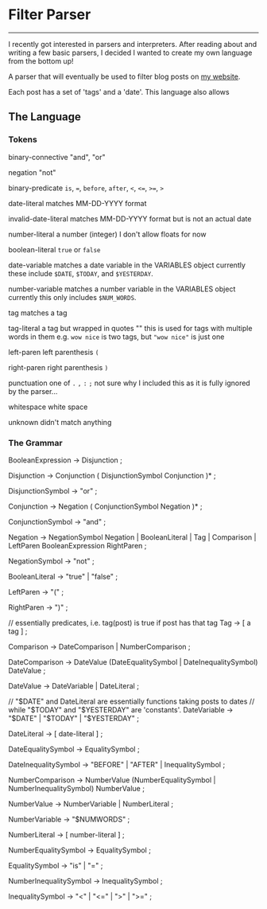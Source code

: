 # Filter Parser
---
I recently got interested in parsers and interpreters. After reading about and
writing a few basic parsers, I decided I wanted to create my own language from
the bottom up!

A parser that will eventually be used to filter blog posts on
[my website](https://verychill.biz).

Each post has a set of 'tags' and a 'date'. This language also allows 

## The Language
### Tokens
binary-connective
    "and", "or"

negation
    "not"

binary-predicate
    `is`, `=`, `before`, `after`, `<`, `<=`, `>=`, `>`

date-literal
    matches MM-DD-YYYY format

invalid-date-literal
    matches MM-DD-YYYY format but is not an actual date

number-literal
    a number (integer)
    I don't allow floats for now

boolean-literal
    `true` or `false`

date-variable
    matches a date variable in the VARIABLES object
    currently these include `$DATE`, `$TODAY`, and `$YESTERDAY`.

number-variable
    matches a number variable in the VARIABLES object
    currently this only includes `$NUM_WORDS`.

tag
    matches a tag

tag-literal
    a tag but wrapped in quotes ""
    this is used for tags with multiple words in them
    e.g. `wow nice` is two tags, but `"wow nice"` is just one

left-paren
    left parenthesis `(`

right-paren
    right parenthesis `)`

punctuation
    one of `.` `,` `:` `;`
    not sure why I included this as it is fully ignored by the parser...

whitespace
    white space

unknown
    didn't match anything


### The Grammar
BooleanExpression      -> Disjunction ;

Disjunction            -> Conjunction ( DisjunctionSymbol Conjunction )* ;

DisjunctionSymbol      -> "or" ;

Conjunction            -> Negation ( ConjunctionSymbol Negation )* ;

ConjunctionSymbol      -> "and" ;

Negation               -> NegationSymbol Negation
                        | BooleanLiteral
                        | Tag
                        | Comparison
                        | LeftParen BooleanExpression RightParen ;

NegationSymbol         -> "not" ;

BooleanLiteral         -> "true"
                        | "false" ;

LeftParen              -> "(" ;

RightParen             -> ")" ;

// essentially predicates, i.e. tag(post) is true if post has that tag
Tag                    -> [ a tag ] ;

Comparison             -> DateComparison
                        | NumberComparison ;

DateComparison         -> DateValue (DateEqualitySymbol | DateInequalitySymbol) DateValue ;

DateValue              -> DateVariable
                        | DateLiteral ;

// "$DATE" and DateLiteral are essentially functions taking posts to dates
// while "$TODAY" and "$YESTERDAY" are 'constants'.
DateVariable           -> "$DATE"
                        | "$TODAY"
                        | "$YESTERDAY" ;

DateLiteral            -> [ date-literal ] ;

DateEqualitySymbol     -> EqualitySymbol ;

DateInequalitySymbol   -> "BEFORE"
                        | "AFTER"
                        | InequalitySymbol ;

NumberComparison       -> NumberValue (NumberEqualitySymbol | NumberInequalitySymbol) NumberValue ;

NumberValue            -> NumberVariable
                        | NumberLiteral ;

NumberVariable         -> "$NUMWORDS" ;

NumberLiteral          -> [ number-literal ] ;

NumberEqualitySymbol   -> EqualitySymbol ;

EqualitySymbol         -> "is" | "=" ;

NumberInequalitySymbol -> InequalitySymbol ;

InequalitySymbol       -> "<"
                        | "<="
                        | ">"
                        | ">=" ;